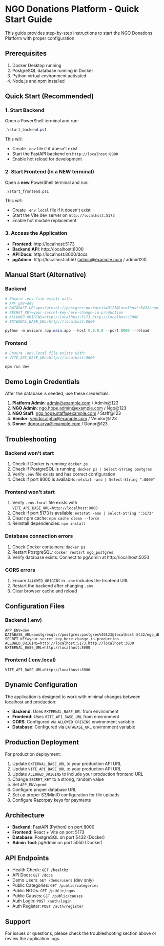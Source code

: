 # NGO Donations Platform - Quick Start Guide

This guide provides step-by-step instructions to start the NGO Donations Platform with proper configuration.

## Prerequisites

1. Docker Desktop running
2. PostgreSQL database running in Docker
3. Python virtual environment activated
4. Node.js and npm installed

## Quick Start (Recommended)

### 1. Start Backend

Open a PowerShell terminal and run:

```powershell
.\start_backend.ps1
```

This will:
- Create `.env` file if it doesn't exist
- Start the FastAPI backend on `http://localhost:8000`
- Enable hot reload for development

### 2. Start Frontend (In a NEW terminal)

Open a **new** PowerShell terminal and run:

```powershell
.\start_frontend.ps1
```

This will:
- Create `.env.local` file if it doesn't exist
- Start the Vite dev server on `http://localhost:5173`
- Enable hot module replacement

### 3. Access the Application

- **Frontend**: http://localhost:5173
- **Backend API**: http://localhost:8000
- **API Docs**: http://localhost:8000/docs
- **pgAdmin**: http://localhost:5050 (admin@example.com / admin123)

## Manual Start (Alternative)

### Backend

```powershell
# Ensure .env file exists with:
# APP_ENV=dev
# DATABASE_URL=postgresql://postgres:postgres%40123@localhost:5432/ngo_db
# SECRET_KEY=your-secret-key-here-change-in-production
# ALLOWED_ORIGINS=http://localhost:5173,http://localhost:3000
# EXTERNAL_BASE_URL=http://localhost:8000

python -m uvicorn app.main:app --host 0.0.0.0 --port 8000 --reload
```

### Frontend

```powershell
# Ensure .env.local file exists with:
# VITE_API_BASE_URL=http://localhost:8000

npm run dev
```

## Demo Login Credentials

After the database is seeded, use these credentials:

1. **Platform Admin**: admin@example.com / Admin@123
2. **NGO Admin**: ngo.hope.admin@example.com / Ngo@123
3. **NGO Staff**: ngo.hope.staff@example.com / Staff@123
4. **Vendor**: vendor.alpha@example.com / Vendor@123
5. **Donor**: donor.arya@example.com / Donor@123

## Troubleshooting

### Backend won't start

1. Check if Docker is running: `docker ps`
2. Check if PostgreSQL is running: `docker ps | Select-String postgres`
3. Verify `.env` file exists and has correct configuration
4. Check if port 8000 is available: `netstat -ano | Select-String ":8000"`

### Frontend won't start

1. Verify `.env.local` file exists with `VITE_API_BASE_URL=http://localhost:8000`
2. Check if port 5173 is available: `netstat -ano | Select-String ":5173"`
3. Clear npm cache: `npm cache clean --force`
4. Reinstall dependencies: `npm install`

### Database connection errors

1. Check Docker containers: `docker ps`
2. Restart PostgreSQL: `docker restart ngo_postgres`
3. Verify database exists: Connect to pgAdmin at http://localhost:5050

### CORS errors

1. Ensure `ALLOWED_ORIGINS` in `.env` includes the frontend URL
2. Restart the backend after changing `.env`
3. Clear browser cache and reload

## Configuration Files

### Backend (.env)

```env
APP_ENV=dev
DATABASE_URL=postgresql://postgres:postgres%40123@localhost:5432/ngo_db
SECRET_KEY=your-secret-key-here-change-in-production
ALLOWED_ORIGINS=http://localhost:5173,http://localhost:3000
EXTERNAL_BASE_URL=http://localhost:8000
```

### Frontend (.env.local)

```env
VITE_API_BASE_URL=http://localhost:8000
```

## Dynamic Configuration

The application is designed to work with minimal changes between localhost and production:

- **Backend**: Uses `EXTERNAL_BASE_URL` from environment
- **Frontend**: Uses `VITE_API_BASE_URL` from environment
- **CORS**: Configured via `ALLOWED_ORIGINS` environment variable
- **Database**: Configured via `DATABASE_URL` environment variable

## Production Deployment

For production deployment:

1. Update `EXTERNAL_BASE_URL` to your production API URL
2. Update `VITE_API_BASE_URL` to your production API URL
3. Update `ALLOWED_ORIGINS` to include your production frontend URL
4. Change `SECRET_KEY` to a strong, random value
5. Set `APP_ENV=prod`
6. Configure proper database URL
7. Set up proper S3/MinIO configuration for file uploads
8. Configure Razorpay keys for payments

## Architecture

- **Backend**: FastAPI (Python) on port 8000
- **Frontend**: React + Vite on port 5173
- **Database**: PostgreSQL on port 5432 (Docker)
- **Admin Tool**: pgAdmin on port 5050 (Docker)

## API Endpoints

- Health Check: `GET /healthz`
- API Docs: `GET /docs`
- Demo Users: `GET /demo/users` (dev only)
- Public Categories: `GET /public/categories`
- Public NGOs: `GET /public/ngos`
- Public Causes: `GET /public/causes`
- Auth Login: `POST /auth/login`
- Auth Register: `POST /auth/register`

## Support

For issues or questions, please check the troubleshooting section above or review the application logs.

